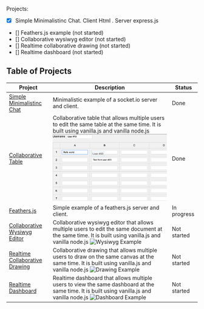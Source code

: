 Projects:
- [x] Simple Minimalistinc Chat. Client Html . Server express.js
- [] Feathers.js example (not started)
- [] Collaborative wysiwyg editor (not started)
- [] Realtime collaborative drawing (not started)
- [] Realtime dashboard (not started)


Table of Projects
-----------------
| Project | Description                                                                                                                                                                                                              | Status      |
| ------- |--------------------------------------------------------------------------------------------------------------------------------------------------------------------------------------------------------------------------|-------------|
| [Simple Minimalistinc Chat](./projects/socketio-minimalistic) | Minimalistic example of a socket.io server and client.                                                                                                                                                                   | Done        |
| [Collaborative Table](./projects/collaborate-tables) | Collaborative table that allows multiple users to edit the same table at the same time. It is built using vanilla.js and vanilla node.js ![Table Example](./projects/collaborate-tables/docs/table.png)                  | Done        |
| [Feathers.js](./projects/feathersjs) | Simple example of a feathers.js server and client.                                                                                                                                                                       | In progress |
| [Collaborative Wysiwyg Editor](./projects/collaborate-wysiwyg) | Collaborative wysiwyg editor that allows multiple users to edit the same document at the same time. It is built using vanilla.js and vanilla node.js ![Wysiwyg Example](./projects/collaborate-wysiwyg/docs/wysiwyg.png) | Not started |
| [Realtime Collaborative Drawing](./projects/collaborate-drawing) | Collaborative drawing that allows multiple users to draw on the same canvas at the same time. It is built using vanilla.js and vanilla node.js ![Drawing Example](./projects/collaborate-drawing/docs/drawing.png)       |  Not started |
| [Realtime Dashboard](./projects/realtime-dashboard) | Realtime dashboard that allows multiple users to view the same dashboard at the same time. It is built using vanilla.js and vanilla node.js ![Dashboard Example](./projects/realtime-dashboard/docs/dashboard.png)       | Not started |

